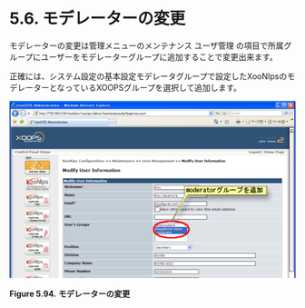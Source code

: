 # 5.6. モデレーターの変更

モデレーターの変更は管理メニューのメンテナンス ユーザ管理 の項目で所属グループにユーザーをモデレーターグループに追加することで変更出来ます。

正確には、システム設定の基本設定モデレータグループで設定したXooNIpsのモデレーターとなっているXOOPSグループを選択して追加します。

![Change the moderator](../../../.gitbook/assets/xoonips-operate78%20%281%29.png)

**Figure 5.94.**  **モデレーターの変更**

